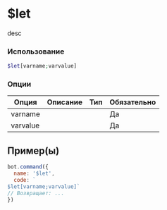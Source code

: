 # $let
desc
### Использование
```php
$let[varname;varvalue]
```

### Опции

| Опция | Описание | Тип | Обязательно |
|--------|-------------|------|----------|
| varname |  |  | Да | 
| varvalue |  |  | Да | 
## Пример(ы)

```javascript
bot.command({
  name: '$let',
  code: `
$let[varname;varvalue]`
// Возвращает: ...
})
```